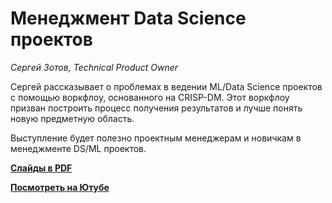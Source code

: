 # Менеджмент Data Science проектов

_Сергей Зотов, Technical Product Owner_

Сергей рассказывает о проблемах в ведении ML/Data Science проектов с помощью воркфлоу, основанного на CRISP-DM. Этот воркфлоу призван построить процесс получения результатов и лучше понять новую предметную область. 

Выступление будет полезно проектным менеджерам и новичкам в менеджменте DS/ML проектов.


**[Слайды в PDF](crisp-dm.pdf)**

**[Посмотреть на Ютубе](https://www.youtube.com/watch?v=oqD2-dWjJmo)**
